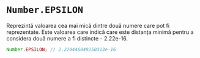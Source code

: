 # `Number.EPSILON`

Reprezintă valoarea cea mai mică dintre două numere care pot fi reprezentate. Este valoarea care indică care este distanța minimă pentru a considera două numere a fi distincte - 2.22e-16.

```javascript
Number.EPSILON; // 2.220446049250313e-16
```
